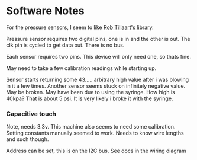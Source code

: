 # Software Notes

For the pressure sensors, I seem to like [Rob Tillaart's library](https://github.com/RobTillaart/HX710AB). 

Pressure sensor requires two digital pins, one is in and the other is out. The clk pin is cycled to get data out. There is no bus.

Each sensor requires two pins. This device will only need one, so thats fine.

May need to take a few calibration readings while starting up. 

Sensor starts returning some 43..... arbitrary high value after i was blowing in it a few times. Another sensor seems stuck on infinitely negative value. May be broken. May have been due to using the syringe. How high is 40kpa? That is about 5 psi. It is very likely i broke it with the syringe.

### Capacitive touch

Note, needs 3.3v. This machine also seems to need some calibration. Setting constants manually seemed to work. Needs to know wire lengths and such though.

Address can be set, this is on the I2C bus. See docs in the wiring diagram

